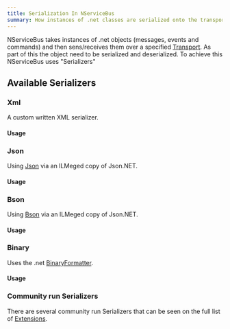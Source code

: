```yaml
---
title: Serialization In NServiceBus
summary: How instances of .net classes are serialized onto the transport.
---
```


NServiceBus takes instances of .net objects (messages, events and commands) and then sens/receives them over a specified [Transport](/nservicebus/transports/). As part of this the object need to be serialized and deserialized. To achieve this NServiceBus uses "Serializers"

## Available Serializers

### Xml

A custom written XML serializer.

#### Usage

<!-- import XmlSerialization --> 

### Json

Using [Json](http://en.wikipedia.org/wiki/Json) via an ILMeged copy of Json.NET.

#### Usage

<!-- import JsonSerialization -->

### Bson

Using [Bson](http://en.wikipedia.org/wiki/BSON) via an ILMeged copy of Json.NET.

#### Usage

<!-- import BsonSerialization -->

### Binary

Uses the .net [BinaryFormatter](https://msdn.microsoft.com/en-us/library/system.runtime.serialization.formatters.binary.binaryformatter.aspx).

#### Usage

<!-- import BinarySerialization -->

### Community run Serializers

There are several community run Serializers that can be seen on the full list of [Extensions](/platform/extensions.md#serializers).